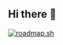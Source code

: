 ## Hi there 👋

<!--
**AliceKh/AliceKh** is a ✨ _special_ ✨ repository because its `README.md` (this file) appears on your GitHub profile.

Here are some ideas to get you started:

- 🔭 I’m currently working on ...
- 🌱 I’m currently learning ...
- 👯 I’m looking to collaborate on ...
- 🤔 I’m looking for help with ...
- 💬 Ask me about ...
- 📫 How to reach me: ...
- 😄 Pronouns: ...
- ⚡ Fun fact: ...
-->


[![roadmap.sh](https://roadmap.sh/card/tall/6693986abec3a8b148e6505d?variant=dark)](https://roadmap.sh)
<!-- ![Github Stats](https://github-readme-stats.vercel.app/api?username=alicekh&count_private=true&show_icons=true&include_all_commits=true)
![Top Langs](https://github-readme-stats.vercel.app/api/top-langs/?username=alicekh&hide=TeX&layout=compact)
![](https://leetcard.AliceKh.cool/lapor?ext=contest)
[![Leetcode Stats](https://leetcard.AliceKh.cool/AliceKhCool)](https://leetcode.com/AliceKhCool) 
